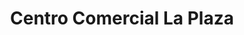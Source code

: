---
title: "Centro Comercial La Plaza"
url: /badajoz/centro-comercial-la-plaza/
shop: centro comercial
---